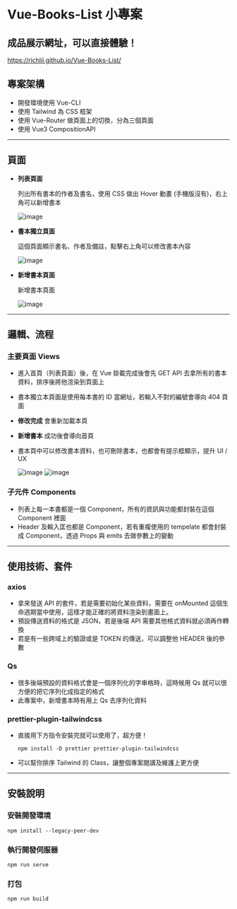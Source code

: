 # Vue-Books-List 小專案

## 成品展示網址，可以直接體驗！
https://richlii.github.io/Vue-Books-List/

## 專案架構
- 開發環境使用 Vue-CLI
- 使用 Tailwind 為 CSS 框架
- 使用 Vue-Router 做頁面上的切換，分為三個頁面
- 使用 Vue3 CompositionAPI
---
## 頁面
- **列表頁面** 

  列出所有書本的作者及書名，使用 CSS 做出 Hover 動畫 (手機版沒有)，右上角可以新增書本

  ![image](/assets/p1.png)
- **書本獨立頁面** 

  這個頁面顯示書名、作者及備註，點擊右上角可以修改書本內容

  ![image](/assets/p2.png)
- **新增書本頁面** 

  新增書本頁面

  ![image](/assets/p3.png)
---
## 邏輯、流程
### 主要頁面 Views
- 進入首頁（列表頁面）後，在 Vue 掛載完成後會先 GET API 去拿所有的書本資料，排序後將他渲染到頁面上

- 書本獨立本頁面是使用每本書的 ID 當網址，若輸入不對的編號會導向 404 頁面

- **修改完成** 會重新加載本頁

- **新增書本** 成功後會導向首頁

- 書本頁中可以修改書本資料，也可刪除書本，也都會有提示框顯示，提升 UI / UX

  ![image](/assets/p4.png)
  ![image](/assets/p5.png)


### 子元件 Components
- 列表上每一本書都是一個 Component，所有的資訊與功能都封裝在這個 Component 裡面
- Header 及輸入匡也都是 Component，若有重複使用的 tempelate 都會封裝成 Component，透過 Props 與 emits 去做參數上的變動

---
## 使用技術、套件
### axios
- 拿來發送 API 的套件，若是需要初始化某些資料，需要在 onMounted 這個生命週期當中使用，這樣才能正確的將資料渲染到畫面上。
- 預設傳送資料的格式是 JSON，若是後端 API 需要其他格式資料就必須再作轉換
- 若是有一些跨域上的驗證或是 TOKEN 的傳送，可以調整他 HEADER 後的參數
### Qs
- 很多後端預設的資料格式會是一個序列化的字串格時，這時候用 Qs 就可以很方便的把它序列化成指定的格式
- 此專案中，新增書本時有用上 Qs 去序列化資料
### prettier-plugin-tailwindcss
- 直接用下方指令安裝完就可以使用了，超方便！

  ```
  npm install -D prettier prettier-plugin-tailwindcss
  ```
- 可以幫你排序 Tailwind 的 Class，讓整個專案閱讀及維護上更方便

---

## 安裝說明

### 安裝開發環境
```
npm install --legacy-peer-dev
```

### 執行開發伺服器
```
npm run serve
```

### 打包
```
npm run build
```

